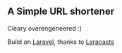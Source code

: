 ## A Simple URL shortener

Cleary overengeneered :)

Build on [Laravel](http://laravel.com), thanks to [Laracasts](https://laracasts.com)
